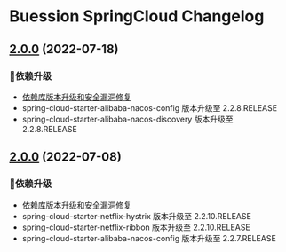  Buession SpringCloud Changelog
===========================


## [2.0.0](https://github.com/buession/buession-springcloud/releases/tag/v2.0.1) (2022-07-18)

### 🔨依赖升级

- [依赖库版本升级和安全漏洞修复](https://github.com/buession/buession-parent/releases/tag/v2.0.1)
- spring-cloud-starter-alibaba-nacos-config 版本升级至 2.2.8.RELEASE
- spring-cloud-starter-alibaba-nacos-discovery 版本升级至 2.2.8.RELEASE


## [2.0.0](https://github.com/buession/buession-springcloud/releases/tag/v2.0.0) (2022-07-08)

### 🔨依赖升级

- [依赖库版本升级和安全漏洞修复](https://github.com/buession/buession-parent/releases/tag/v2.0.0)
- spring-cloud-starter-netflix-hystrix 版本升级至 2.2.10.RELEASE
- spring-cloud-starter-netflix-ribbon 版本升级至 2.2.10.RELEASE
- spring-cloud-starter-alibaba-nacos-config 版本升级至 2.2.7.RELEASE